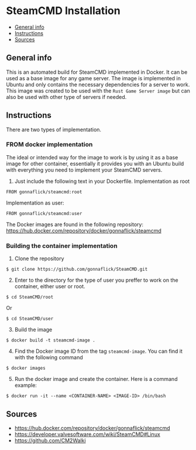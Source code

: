 # SteamCMD Installation
* [General info](#general-info)
* [Instructions](#instructions)
* [Sources](#sources)
## General info
This is an automated build for SteamCMD implemented in Docker. It can be used as a base image for any game server. The image is implemented in Ubuntu and only contains the necessary dependencies for a server to work. This image was created to be used with the `Rust Game Server image` but can also be used with other type of servers if needed.

## Instructions
There are two types of implementation.

### FROM docker implementation
The ideal or intended way for the image to work is by using it as a base image for other container, essentially it provides you with an Ubuntu build with everything you need to implement your SteamCMD servers.
1. Just include the following text in your Dockerfile. Implementation as root
```
FROM gonnaflick/steamcmd:root
```
Implementation as user:
```
FROM gonnaflick/steamcmd:user
```
The Docker images are found in the following repository: https://hub.docker.com/repository/docker/gonnaflick/steamcmd

### Building the container implementation
1. Clone the repository 

```
$ git clone https://github.com/gonnaflick/SteamCMD.git
```
2. Enter to the directory for the type of user you preffer to work on the container, either user or root.
```
$ cd SteamCMD/root
```
Or
``` 
$ cd SteamCMD/user
```
3. Build the image
```
$ docker build -t steamcmd-image .
```
4. Find the Docker image ID from the tag `steamcmd-image`. You can find it with the following command
```
$ docker images
```
5. Run the docker image and create the container. Here is a command example:
```
$ docker run -it --name <CONTAINER-NAME> <IMAGE-ID> /bin/bash
```

## Sources
* https://hub.docker.com/repository/docker/gonnaflick/steamcmd
* https://developer.valvesoftware.com/wiki/SteamCMD#Linux
* https://github.com/CM2Walki
